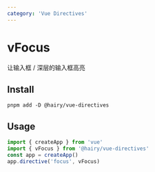 ```yaml
---
category: 'Vue Directives'
---
```


# vFocus

让输入框 / 深层的输入框高亮

## Install

```
pnpm add -D @hairy/vue-directives
```

## Usage

```typescript
import { createApp } from 'vue'
import { vFocus } from '@hairy/vue-directives'
const app = createApp()
app.directive('focus', vFocus)
```
